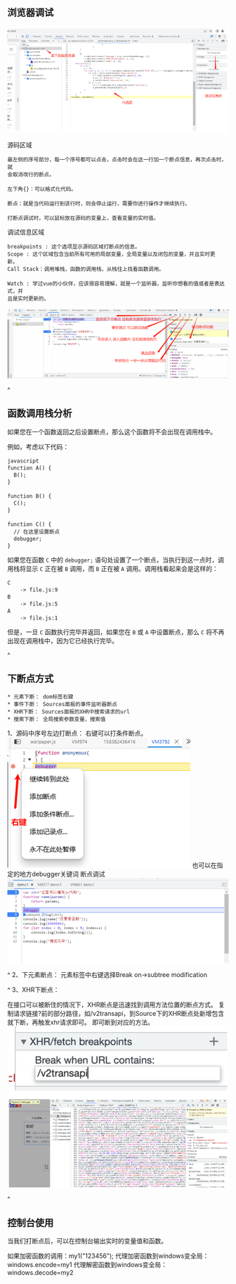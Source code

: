 ## **浏览器调试**
![](.topwrite/assets/image_1726650200227.png)

源码区域
```
最左侧的序号部分，每⼀个序号都可以点击，点击时会在这⼀⾏加⼀个断点信息，再次点击时，就
会取消改⾏的断点。

左下角{}：可以格式化代码。

断点：就是当代码运⾏到该⾏时，则会停⽌运⾏，需要你进⾏操作才继续执⾏。

打断点调试时，可以鼠标放在源码的变量上，查看变量的实时值。
```

调试信息区域
```
breakpoints : 这个选项显示源码区域打断点的信息。
Scope : 这个区域包含当前所有可⽤的局部变量，全局变量以及闭包的变量，并且实时更
新。
Call Stack：调用堆栈，函数的调用栈，从栈往上找看函数调用。

Watch : 学过vue的⼩伙伴，应该很容易理解，就是⼀个监听器，监听你想看的值或者是表达式，并
且是实时更新的。
```
![](.topwrite/assets/image_1726650873169.png)

^
## **函数调用栈分析**


如果您在一个函数返回之后设置断点，那么这个函数将不会出现在调用栈中。

例如，考虑以下代码：

```
javascript
function A() {
  B();
}

function B() {
  C();
}

function C() {
  // 在这里设置断点
  debugger;
}
```

如果您在函数 `C` 中的 `debugger;` 语句处设置了一个断点，当执行到这一点时，调用栈将显示 `C` 正在被 `B` 调用，而 `B` 正在被 `A` 调用。调用栈看起来会是这样的：

```
C
    -> file.js:9
B
    -> file.js:5
A
    -> file.js:1
```

但是，一旦 `C` 函数执行完毕并返回，如果您在 `B` 或 `A` 中设置断点，那么 `C` 将不再出现在调用栈中，因为它已经执行完毕。



^
## **下断点方式**
```
* 元素下断： dom标签右键
* 事件下断： Sources面板的事件监听器断点
* XHR下断： Sources面板的XHR中搜索请求的url
* 搜索下断： 全局搜索参数变量，搜索值
```

1、源码中序号左边打断点：
右键可以打条件断点。
![](.topwrite/assets/image_1727405373091.png)
也可以在指定的地⽅debugger关键词 断点调试
![](.topwrite/assets/image_1726650914098.png)

^
2、下元素断点：
元素标签中右键选择Break on->subtree modification

^
3、XHR下断点：

在接口可以被断住的情况下，XHR断点是迅速找到调用方法位置的断点方式。
复制请求链接?前的部分路径，如/v2transapi，到Source下的XHR断点处新增包含就下断，再触发xhr请求即可。
即可断到对应的方法。
![](.topwrite/assets/image_1726710532046.png)



^
## **控制台使用**
当我们打断点后，可以在控制台输出实时的变量值和函数。


如果加密函数的调用：my1("123456");
代理加密函数到windows变全局：windows.encode=my1
代理解密函数到windows变全局：windows.decode=my2
